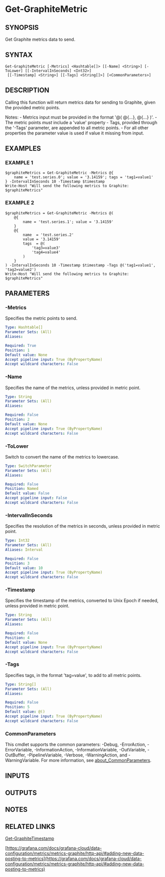 # Get-GraphiteMetric

## SYNOPSIS
Get Graphite metrics data to send.

## SYNTAX

```
Get-GraphiteMetric [-Metrics] <Hashtable[]> [[-Name] <String>] [-ToLower] [[-IntervalInSeconds] <Int32>]
 [[-Timestamp] <String>] [[-Tags] <String[]>] [<CommonParameters>]
```

## DESCRIPTION
Calling this function will return metrics data for sending to Graphite, given the provided metric points.

Notes:
    - Metrics input must be provided in the format '@( @{...}, @{...} )'.
    - The metric points *must* include a 'value' property
    - Tags, provided through the '-Tags' parameter, are appended to all metric points.
    - For all other properties the parameter value is used if value it missing from input.

## EXAMPLES

### EXAMPLE 1
```
$graphiteMetrics = Get-GraphiteMetric -Metrics @{
    name = 'test.series.0'; value = '3.14159'; tags = 'tag1=value1'
} -IntervalInSeconds 10 -Timestamp $timestamp
Write-Host "Will send the following metrics to Graphite: $graphiteMetrics"
```

### EXAMPLE 2
```
$graphiteMetrics = Get-GraphiteMetric -Metrics @(
    @{
        name = 'test.series.1'; value = '3.14159'
    }
    @{
        name  = 'test.series.2'
        value = '3.14159'
        tags  = @(
            'tag3=value3'
            'tag4=value4'
        )
    }
) -IntervalInSeconds 10 -Timestamp $timestamp -Tags @('tag1=value1', 'tag2=value2')
Write-Host "Will send the following metrics to Graphite: $graphiteMetrics"
```

## PARAMETERS

### -Metrics
Specifies the metric points to send.

```yaml
Type: Hashtable[]
Parameter Sets: (All)
Aliases:

Required: True
Position: 1
Default value: None
Accept pipeline input: True (ByPropertyName)
Accept wildcard characters: False
```

### -Name
Specifies the name of the metrics, unless provided in metric point.

```yaml
Type: String
Parameter Sets: (All)
Aliases:

Required: False
Position: 2
Default value: None
Accept pipeline input: True (ByPropertyName)
Accept wildcard characters: False
```

### -ToLower
Switch to convert the name of the metrics to lowercase.

```yaml
Type: SwitchParameter
Parameter Sets: (All)
Aliases:

Required: False
Position: Named
Default value: False
Accept pipeline input: False
Accept wildcard characters: False
```

### -IntervalInSeconds
Specifies the resolution of the metrics in seconds, unless provided in metric point.

```yaml
Type: Int32
Parameter Sets: (All)
Aliases: Interval

Required: False
Position: 3
Default value: 10
Accept pipeline input: True (ByPropertyName)
Accept wildcard characters: False
```

### -Timestamp
Specifies the timestamp of the metrics, converted to Unix Epoch if needed, unless provided in metric point.

```yaml
Type: String
Parameter Sets: (All)
Aliases:

Required: False
Position: 4
Default value: None
Accept pipeline input: True (ByPropertyName)
Accept wildcard characters: False
```

### -Tags
Specifies tags, in the format 'tag=value', to add to all metric points.

```yaml
Type: String[]
Parameter Sets: (All)
Aliases:

Required: False
Position: 5
Default value: @()
Accept pipeline input: True (ByPropertyName)
Accept wildcard characters: False
```

### CommonParameters
This cmdlet supports the common parameters: -Debug, -ErrorAction, -ErrorVariable, -InformationAction, -InformationVariable, -OutVariable, -OutBuffer, -PipelineVariable, -Verbose, -WarningAction, and -WarningVariable. For more information, see [about_CommonParameters](http://go.microsoft.com/fwlink/?LinkID=113216).

## INPUTS

## OUTPUTS

## NOTES

## RELATED LINKS

[Get-GraphiteTimestamp](Get-GraphiteTimestamp.md)

[https://grafana.com/docs/grafana-cloud/data-configuration/metrics/metrics-graphite/http-api/#adding-new-data-posting-to-metrics](https://grafana.com/docs/grafana-cloud/data-configuration/metrics/metrics-graphite/http-api/#adding-new-data-posting-to-metrics)

